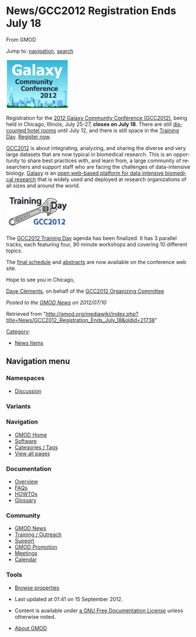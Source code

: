 <div id="mw-page-base" class="noprint">

</div>

<div id="mw-head-base" class="noprint">

</div>

<div id="content" class="mw-body" role="main">

<span id="top"></span>

<div id="mw-js-message" style="display:none;">

</div>



# <span dir="auto">News/GCC2012 Registration Ends July 18</span>

<div id="bodyContent">

<div id="siteSub">

From GMOD

</div>

<div id="contentSub">

</div>

<div id="jump-to-nav" class="mw-jump">

Jump to: [navigation](#mw-navigation), [search](#p-search)

</div>

<div id="mw-content-text" class="mw-content-ltr" lang="en" dir="ltr">

<div class="floatright">

<a href="http://galaxyproject.org/wiki/Events/GCC2012" rel="nofollow"
title="2012 Galaxy Community Conference (GCC2012) Registration closes July 18"><img
src="https://raw.githubusercontent.com/GMOD/gmod.github.io/main/mediawiki/images/thumb/c/cc/GCC2012Logo.png/170px-GCC2012Logo.png"
srcset="https://raw.githubusercontent.com/GMOD/gmod.github.io/main/mediawiki/images/thumb/c/cc/GCC2012Logo.png/255px-GCC2012Logo.png 1.5x, https://raw.githubusercontent.com/GMOD/gmod.github.io/main/mediawiki/images/thumb/c/cc/GCC2012Logo.png/340px-GCC2012Logo.png 2x"
width="170" height="134"
alt="2012 Galaxy Community Conference (GCC2012) Registration closes July 18" /></a>

</div>

Registration for the
<a href="http://galaxyproject.org/wiki/Events/GCC2012"
class="external text" rel="nofollow">2012 Galaxy Community Conference
(GCC2012)</a>, being held in Chicago, Illinois, July 25-27, **closes on
July 18**. There are still <a
href="http://wiki.g2.bx.psu.edu/Events/GCC2012/Logistics#Lodging#Lodging"
class="external text" rel="nofollow">discounted hotel rooms</a> until
July 12, and there is still space in the
<a href="http://galaxyproject.org/wiki/Events/GCC2012/TrainingDay"
class="external text" rel="nofollow">Training Day</a>.
<a href="http://wiki.g2.bx.psu.edu/Events/GCC2012/Register"
class="external text" rel="nofollow">Register now</a>.

<a href="http://galaxyproject.org/wiki/Events/GCC2012"
class="external text" rel="nofollow">GCC2012</a> is about integrating,
analyzing, and sharing the diverse and very large datasets that are now
typical in biomedical research. This is an opportunity to share best
practices with, and learn from, a large community of researchers and
support staff who are facing the challenges of data-intensive biology.
[Galaxy](../Galaxy.1 "Galaxy") is an
<a href="http://galaxyproject.org" class="external text"
rel="nofollow">open web-based platform for data intensive biomedical
research</a> that is widely used and deployed at research organizations
of all sizes and around the world.

<div class="floatleft">

<a href="http://galaxyproject.org/wiki/Events/GCC2012/TrainingDay"
rel="nofollow"
title="2012 Galaxy Community Conference Training Day"><img
src="https://raw.githubusercontent.com/GMOD/gmod.github.io/main/mediawiki/images/thumb/2/2e/GCC2012TrainingDayLogo.png/170px-GCC2012TrainingDayLogo.png"
srcset="https://raw.githubusercontent.com/GMOD/gmod.github.io/main/mediawiki/images/2/2e/GCC2012TrainingDayLogo.png 1.5x, https://raw.githubusercontent.com/GMOD/gmod.github.io/main/mediawiki/images/2/2e/GCC2012TrainingDayLogo.png 2x"
width="170" height="95"
alt="2012 Galaxy Community Conference Training Day" /></a>

</div>

The <a href="http://galaxyproject.org/wiki/Events/GCC2012/TrainingDay"
class="external text" rel="nofollow">GCC2012 Training Day</a> agenda has
been finalized. It has 3 parallel tracks, each featuring four, 90 minute
workshops and covering 10 different topics.

The <a href="http://wiki.g2.bx.psu.edu/Events/GCC2012/Program"
class="external text" rel="nofollow">final schedule</a> and
<a href="http://wiki.g2.bx.psu.edu/Events/GCC2012/Abstracts"
class="external text" rel="nofollow">abstracts</a> are now available on
the conference web site.

Hope to see you in Chicago,

[Dave Clements](../User%3AClements "User%3AClements"), on behalf of the <a
href="http://galaxyproject.org/wiki/Events/GCC2012/Organizing%20Committee"
class="external text" rel="nofollow">GCC2012 Organizing Committee</a>

  

<div class="newsfooter">

*Posted to the [GMOD News](../GMOD_News "GMOD News") on 2012/07/10*

</div>

</div>

<div class="printfooter">

Retrieved from
"<http://gmod.org/mediawiki/index.php?title=News/GCC2012_Registration_Ends_July_18&oldid=21738>"

</div>

<div id="catlinks" class="catlinks">

<div id="mw-normal-catlinks" class="mw-normal-catlinks">

[Category](../Special%3ACategories "Special%3ACategories"):

- [News Items](../Category%3ANews_Items "Category%3ANews Items")

</div>

</div>

<div class="visualClear">

</div>

</div>

</div>

<div id="mw-navigation">

## Navigation menu

<div id="mw-head">



<div id="left-navigation">

<div id="p-namespaces" class="vectorTabs" role="navigation"
aria-labelledby="p-namespaces-label">

### Namespaces


- <span id="ca-talk"><a
  href="http://gmod.org/mediawiki/index.php?title=Talk:News/GCC2012_Registration_Ends_July_18&amp;action=edit&amp;redlink=1"
  accesskey="t"
  title="Discussion about the content page [t]">Discussion</a></span>

</div>

<div id="p-variants" class="vectorMenu emptyPortlet" role="navigation"
aria-labelledby="p-variants-label">

### 

### Variants[](#)

<div class="menu">

</div>

</div>

</div>





</div>

</div>

</div>

<div id="mw-panel">

<div id="p-logo" role="banner">

<a href="../Main_Page"
style="background-image: url(../../images/GMOD-cogs.png);"
title="Visit the main page"></a>

</div>

<div id="p-Navigation" class="portal" role="navigation"
aria-labelledby="p-Navigation-label">

### Navigation

<div class="body">

- <span id="n-GMOD-Home">[GMOD Home](../Main_Page)</span>
- <span id="n-Software">[Software](../GMOD_Components)</span>
- <span id="n-Categories-.2F-Tags">[Categories /
  Tags](../Categories)</span>
- <span id="n-View-all-pages">[View all
  pages](../Special:AllPages)</span>

</div>

</div>

<div id="p-Documentation" class="portal" role="navigation"
aria-labelledby="p-Documentation-label">

### Documentation

<div class="body">

- <span id="n-Overview">[Overview](../Overview)</span>
- <span id="n-FAQs">[FAQs](../Category%3AFAQ)</span>
- <span id="n-HOWTOs">[HOWTOs](../Category%3AHOWTO)</span>
- <span id="n-Glossary">[Glossary](../Glossary)</span>

</div>

</div>

<div id="p-Community" class="portal" role="navigation"
aria-labelledby="p-Community-label">

### Community

<div class="body">

- <span id="n-GMOD-News">[GMOD News](../GMOD_News)</span>
- <span id="n-Training-.2F-Outreach">[Training /
  Outreach](../Training_and_Outreach)</span>
- <span id="n-Support">[Support](../Support)</span>
- <span id="n-GMOD-Promotion">[GMOD Promotion](../GMOD_Promotion)</span>
- <span id="n-Meetings">[Meetings](../Meetings)</span>
- <span id="n-Calendar">[Calendar](../Calendar)</span>

</div>

</div>

<div id="p-tb" class="portal" role="navigation"
aria-labelledby="p-tb-label">

### Tools

<div class="body">


- <span id="t-smwbrowselink"><a href="../Special%3ABrowse/News-2FGCC2012_Registration_Ends_July_18"
  rel="smw-browse">Browse properties</a></span>


</div>

</div>

</div>

</div>

<div id="footer" role="contentinfo">

- <span id="footer-info-lastmod">Last updated at 01:41 on 15 September
  2012.</span>
<!-- - <span id="footer-info-viewcount">8,324 page views.</span> -->
- <span id="footer-info-copyright">Content is available under
  <a href="http://www.gnu.org/licenses/fdl-1.3.html" class="external"
  rel="nofollow">a GNU Free Documentation License</a> unless otherwise
  noted.</span>

<!-- -->

- <span id="footer-places-about">[About
  GMOD](../GMOD%3AAbout "GMOD%3AAbout")</span>

<!-- -->






</div>
